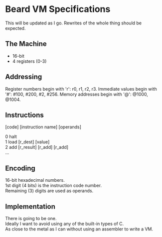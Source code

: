 Beard VM Specifications
=====
This will be updated as I go. Rewrites of the whole thing should be expected.

The Machine
-----

* 16-bit
* 4 registers (0-3)

Addressing
-----

Register numbers begin with 'r': r0, r1, r2, r3.
Immediate values begin with '#': #100, #200, #2, #256.
Memory addresses begin with '@': @1000, @1004.

Instructions
-----

[code] [instruction name] [operands]

0 halt  
1 load [r_dest] [value]  
2 add [r_result] [r_add] [r_add]  
...

Encoding
-----
16-bit hexadecimal numbers.  
1st digit (4 bits) is the instruction code number.  
Remaining (3) digits are used as operands.

Implementation
-----

There is going to be one.  
Ideally I want to avoid using any of the built-in types of C.  
As close to the metal as I can without using an assembler to write a VM.
